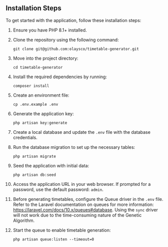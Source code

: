
## Installation Steps

To get started with the application, follow these installation steps:

1. Ensure you have PHP 8.1+ installed.

2. Clone the repository using the following command:

   ```
   git clone git@github.com:olaysco/timetable-generator.git
   ```

3. Move into the project directory:

   ```
   cd timetable-generator
   ```

4. Install the required dependencies by running:

   ```
   composer install
   ```

5. Create an environment file:

   ```
   cp .env.example .env
   ```

6. Generate the application key:

   ```
   php artisan key:generate
   ```

7. Create a local database and update the `.env` file with the database credentials.

8. Run the database migration to set up the necessary tables:

   ```
   php artisan migrate
   ```

9. Seed the application with initial data:

   ```
   php artisan db:seed
   ```

10. Access the application URL in your web browser. If prompted for a password, use the default password: `admin`.

11. Before generating timetables, configure the Queue driver in the `.env` file. Refer to the Laravel documentation on queues for more information: https://laravel.com/docs/10.x/queues#database. Using the `sync` driver will not work due to the time-consuming nature of the Genetic Algorithm.

12. Start the queue to enable timetable generation:

    ```
    php artisan queue:listen --timeout=0
    ```
